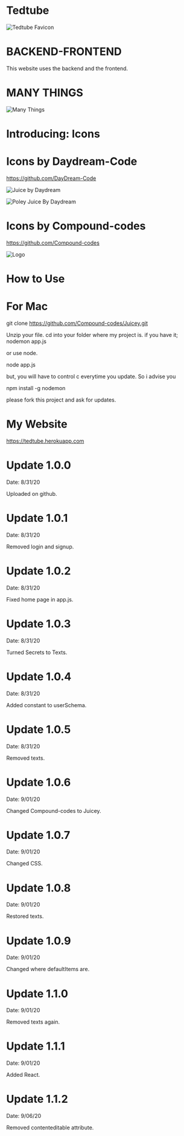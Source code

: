 # Tedtube

![Tedtube Favicon](documentation/Images/favicon.ico)

# BACKEND-FRONTEND

This website uses the backend and the frontend.

# MANY THINGS

![Many Things](documentation/Images/Links.png)

# Introducing: Icons

# Icons by Daydream-Code

https://github.com/DayDream-Code

![Juice by Daydream](documentation/Images/Juicey.png)

![Poley Juice By Daydream](documentation/Images/PoleyJuice.png)

# Icons by Compound-codes

https://github.com/Compound-codes

![Logo](documentation/Images/logo-via-logohub.png)

# How to Use

# For Mac

git clone https://github.com/Compound-codes/Juicey.git

Unzip your file. 
cd into your folder where my project is.
if you have it; nodemon app.js

or use node.

node app.js 

but, you will have to control c everytime you update.
So i advise you

npm install -g nodemon

please fork this project and ask for updates.

# My Website

https://tedtube.herokuapp.com

# Update 1.0.0

Date: 8/31/20

Uploaded on github.

# Update 1.0.1

Date: 8/31/20

Removed login and signup.

# Update 1.0.2

Date: 8/31/20

Fixed home page in app.js.

# Update 1.0.3

Date: 8/31/20

Turned Secrets to Texts.

# Update 1.0.4

Date: 8/31/20

Added constant to userSchema.

# Update 1.0.5

Date: 8/31/20

Removed texts.

# Update 1.0.6

Date: 9/01/20

Changed Compound-codes to Juicey.

# Update 1.0.7

Date: 9/01/20

Changed CSS.

# Update 1.0.8

Date: 9/01/20

Restored texts.

# Update 1.0.9

Date: 9/01/20

Changed where defaultItems are.

# Update 1.1.0

Date: 9/01/20

Removed texts again.

# Update 1.1.1

Date: 9/01/20

Added React.

# Update 1.1.2

Date: 9/06/20

Removed contenteditable attribute.

<!-- # Update ?.?.? 

Date: 10/02/20

I have fixed navbar so people without font-awesome can still use the navbar.

# Update ?.?.? 

Date: 10/06/20

Deleted Code Part. Will put on blog.

# Update ?.?.?

Date: 10/06/20

Fixed Glow

# Update ?.?.?

Date: 10/07/20

Simplifying Stories -->